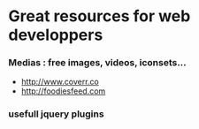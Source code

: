 # Great resources for web developpers


### Medias : free images, videos, iconsets...

- http://www.coverr.co
- http://foodiesfeed.com


### usefull jquery plugins
